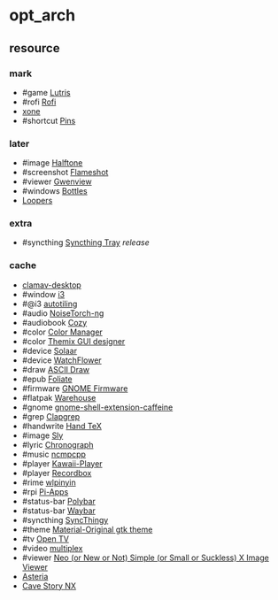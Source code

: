 # opt_arch

## resource

### mark

- #game [Lutris](https://lutris.net)
- #rofi [Rofi](https://github.com/davatorium/rofi)
- [xone](https://github.com/medusalix/xone)
- #shortcut [Pins](https://flathub.org/apps/io.github.fabrialberio.pinapp)

### later

- #image [Halftone](https://github.com/tfuxu/Halftone)
- #screenshot [Flameshot](https://github.com/flameshot-org/flameshot)
- #viewer [Gwenview](https://invent.kde.org/graphics/gwenview)
- #windows [Bottles](https://github.com/bottlesdevs/Bottles)
- [Loopers](https://github.com/mwylde/loopers)

### extra

- #syncthing [Syncthing Tray](https://github.com/Martchus/syncthingtray) _release_

### cache

- [clamav-desktop](https://github.com/ivangabriele/clamav-desktop)
- #window [i3](https://github.com/i3/i3)
- #@i3 [autotiling](https://github.com/nwg-piotr/autotiling)
- #audio [NoiseTorch-ng](https://github.com/noisetorch/NoiseTorch)
- #audiobook [Cozy](https://github.com/geigi/cozy)
- #color [Color Manager](https://github.com/NicklasVraa/Color-manager)
- #color [Themix GUI designer](https://github.com/themix-project/themix-gui)
- #device [Solaar](https://github.com/pwr-Solaar/Solaar)
- #device [WatchFlower](https://emeric.io/WatchFlower)
- #draw [ASCII Draw](https://github.com/Nokse22/ascii-draw)
- #epub [Foliate](https://github.com/johnfactotum/foliate)
- #firmware [GNOME Firmware](https://gitlab.gnome.org/World/gnome-firmware)
- #flatpak [Warehouse](https://github.com/flattool/warehouse)
- #gnome [gnome-shell-extension-caffeine](https://github.com/eonpatapon/gnome-shell-extension-caffeine)
- #grep [Clapgrep](https://github.com/luleyleo/clapgrep)
- #handwrite [Hand TeX](https://github.com/VoxelCubes/Hand-TeX)
- #image [Sly](https://github.com/kra-mo/sly)
- #lyric [Chronograph](https://github.com/Dzheremi2/Chronograph)
- #music [ncmpcpp](https://github.com/ncmpcpp/ncmpcpp)
- #player [Kawaii-Player](https://github.com/kanishka-linux/kawaii-player)
- #player [Recordbox](https://codeberg.org/edestcroix/Recordbox/)
- #rime [wlpinyin](https://github.com/xhebox/wlpinyin)
- #rpi [Pi-Apps](https://github.com/Botspot/pi-apps)
- #status-bar [Polybar](https://github.com/polybar/polybar)
- #status-bar [Waybar](https://github.com/Alexays/Waybar)
- #syncthing [SyncThingy](https://github.com/zocker-160/SyncThingy)
- #theme [Material-Original gtk theme](https://github.com/Macintosh98/Material-Original)
- #tv [Open TV](https://github.com/Fredolx/open-tv)
- #video [multiplex](https://github.com/pojntfx/multiplex)
- #viewer [Neo (or New or Not) Simple (or Small or Suckless) X Image Viewer](https://codeberg.org/nsxiv/nsxiv)
- [Asteria](https://github.com/alamahant/Asteria)
- [Cave Story NX](https://gitlab.com/coringao/cavestory-nx)
